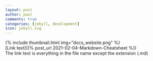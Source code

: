```yaml
---
layout: post
author: paul
comments: true
categories: [jekyll, development]
icon: jekyll.svg
---
```

{% include thumbnail.html img="docs_website.png" %}  
[Link text]({% post_url 2021-02-04-Markdown-Cheatsheet %})  
The link text is everything in the file name except the extension (.md)  
